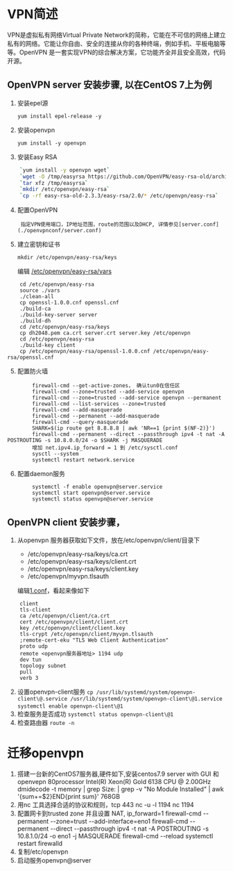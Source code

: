 # VPN简述

VPN是虚拟私有网络Virtual Private Network的简称，它能在不可信的网络上建立私有的网络。它能让你自由、安全的连接从你的各种终端，例如手机、平板电脑等等。OpenVPN 是一套实现VPN的综合解决方案，它功能齐全并且安全高效，代码开源。

## OpenVPN server 安装步骤, 以在CentOS 7上为例
1. 安装epel源

    `yum install epel-release -y`

2. 安装openvpn

    `yum install -y openvpn`

3. 安装Easy RSA 
```bash
    `yum install -y openvpn wget`
    `wget -O /tmp/easyrsa https://github.com/OpenVPN/easy-rsa-old/archive/2.3.3.tar.gz`
    `tar xfz /tmp/easyrsa`
    `mkdir /etc/openvpn/easy-rsa`
    `cp -rf easy-rsa-old-2.3.3/easy-rsa/2.0/* /etc/openvpn/easy-rsa`
```
4. 配置OpenVPN

        指定VPN使用端口，IP地址范围，route的范围以及DHCP, 详情参见[server.conf](./openvpnconf/server.conf)

5. 建立密钥和证书

    `mkdir /etc/openvpn/easy-rsa/keys`
    
    编辑 [/etc/openvpn/easy-rsa/vars](./openvpnconf/vars)
```
    cd /etc/openvpn/easy-rsa
    source ./vars
    ./clean-all
    cp openssl-1.0.0.cnf openssl.cnf
    ./build-ca
    ./build-key-server server
    ./build-dh
    cd /etc/openvpn/easy-rsa/keys
    cp dh2048.pem ca.crt server.crt server.key /etc/openvpn
    cd /etc/openvpn/easy-rsa
    ./build-key client
    cp /etc/openvpn/easy-rsa/openssl-1.0.0.cnf /etc/openvpn/easy-rsa/openssl.cnf
```

5. 配置防火墙

```
        firewall-cmd --get-active-zones， 确认tun0在信任区
        firewall-cmd --zone=trusted --add-service openvpn
        firewall-cmd --zone=trusted --add-service openvpn --permanent
        firewall-cmd --list-services --zone=trusted
        firewall-cmd --add-masquerade
        firewall-cmd --permanent --add-masquerade
        firewall-cmd --query-masquerade
        SHARK=$(ip route get 8.8.8.8 | awk 'NR==1 {print $(NF-2)}')
        firewall-cmd --permanent --direct --passthrough ipv4 -t nat -A POSTROUTING -s 10.8.0.0/24 -o $SHARK -j MASQUERADE
        增加 net.ipv4.ip_forward = 1 到 /etc/sysctl.conf
        sysctl --system
        systemctl restart network.service
```
6. 配置daemon服务

```
        systemctl -f enable openvpn@server.service
        systemctl start openvpn@server.service
        systemctl status openvpn@server.service 
```

## OpenVPN client 安装步骤， 
1. 从openvpn 服务器获取如下文件，放在/etc/openvpn/client/目录下
    - /etc/openvpn/easy-rsa/keys/ca.crt
    - /etc/openvpn/easy-rsa/keys/client.crt
    - /etc/openvpn/easy-rsa/keys/client.key
    - /etc/openvpn/myvpn.tlsauth

    编辑[1.conf](./openvpnconf/1.conf)，看起来像如下 
```    
    client
    tls-client
    ca /etc/openvpn/client/ca.crt
    cert /etc/openvpn/client/client.crt
    key /etc/openvpn/client/client.key
    tls-crypt /etc/openvpn/client/myvpn.tlsauth
    ;remote-cert-eku "TLS Web Client Authentication"
    proto udp
    remote <openvpn服务器地址> 1194 udp
    dev tun
    topology subnet
    pull
    verb 3
```    
2.  设置openvpn-client服务
    `cp /usr/lib/systemd/system/openvpn-client\@.service /usr/lib/systemd/system/openvpn-client\@1.service `
    `systemctl enable openvpn-client\@1`
3.  检查服务是否成功
    `systemctl status openvpn-client\@1`
4.  检查路由器
    `route -n`

# 迁移openvpn
1. 搭建一台新的CentOS7服务器,硬件如下,安装centos7.9 server with GUI 和openvepn
   80processor Intel(R) Xeon(R) Gold 6138 CPU @ 2.00GHz
   dmidecode -t memory | grep  Size: | grep -v "No Module Installed" | awk '{sum+=$2}END{print sum}'
   768GB
2. 用nc 工具选择合适的协议和规则，tcp 443
    nc -u -l 1194
    nc <openvpn server IP> 1194
3. 配置网卡到trusted zone 并且设置 NAT, ip_forward=1
    firewall-cmd --permanent --zone=trust --add-interface=eno1    firewall-cmd --permanent --direct --passthrough ipv4 -t nat -A POSTROUTING -s 10.8.1.0/24 -o eno1 -j MASQUERADE
    firewall-cmd --reload
    systemctl restart firewalld
4. 复制/etc/openvpn
5. 启动服务openvpn@server
